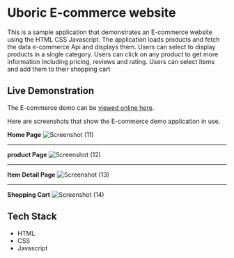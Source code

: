 # Uboric E-commerce website

This is a sample application that demonstrates an E-commerce website using the HTML CSS Javascript. The application loads 
products and fetch the data e-commerce Api and displays them. Users can select to display products in a single category. Users can 
click on any product to get more information including pricing, reviews and rating. Users can select items and 
add them to their shopping cart

## Live Demonstration

The E-commerce demo can be [viewed online here](https://velvety-puffpuff-3092ec.netlify.app/).

Here are screenshots that show the E-commerce demo application in use.

**Home Page**
![Screenshot (11)](https://user-images.githubusercontent.com/93308342/185565006-f13f67b6-45d5-4de6-9528-80c15052d2e0.png)


---

**product  Page**
![Screenshot (12)](https://user-images.githubusercontent.com/93308342/185566134-eb53854d-a4b3-40c0-9323-24b206fce4b7.png)






---
**Item Detail Page**
![Screenshot (13)](https://user-images.githubusercontent.com/93308342/185566171-9512cf97-068b-4675-a630-4e6568d43f73.png)

---

**Shopping Cart**
![Screenshot (14)](https://user-images.githubusercontent.com/93308342/185566193-18a6cd3f-4164-4075-bb6c-28cf801edf23.png)


## Tech Stack
* HTML
* CSS
* Javascript

